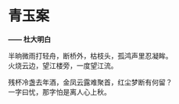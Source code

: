 # 青玉案

**—— 杜大明白**

半晌微雨打轻舟，断桥外，枯枝头，孤鸿声里忍凝眸。    
火烧云边，望江楼旁，一度望江流。

残杯冷盏去年酒，金凤云露难聚首，红尘梦断有何留？    
一字曰忧，那字怕是离人心上秋。
